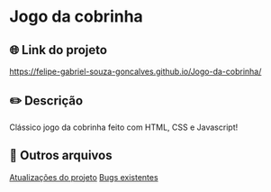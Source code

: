 # Jogo da cobrinha

## 🌐 Link do projeto
https://felipe-gabriel-souza-goncalves.github.io/Jogo-da-cobrinha/

## ✏️ Descrição
Clássico jogo da cobrinha feito com HTML, CSS e Javascript!

## 📁 Outros arquivos
[Atualizações do projeto](CHANGELOG.md)
[Bugs existentes](BUGS.md)